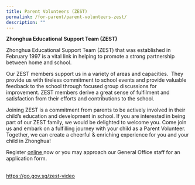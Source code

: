 ```yaml
---
title: Parent Volunteers (ZEST)
permalink: /for-parent/parent-volunteers-zest/
description: ""
---
```

**Zhonghua Educational Support Team (ZEST)**

Zhonghua Educational Support Team (ZEST) that was established in February 1997 is a vital link in helping to promote a strong partnership between home and school.&nbsp;

Our ZEST members support us in a variety of areas and capacities.&nbsp; They provide us with tireless commitment to school events and provide valuable feedback to the school through focused group discussions for improvement. ZEST members derive a great sense of fulfilment and satisfaction from their efforts and contributions to the school.

Joining ZEST is a commitment from parents to be actively involved in their child’s education and development in school. If you are interested in being part of our ZEST family, we would be delighted to welcome you. Come join us and embark on a fulfilling journey with your child as a Parent Volunteer. Together, we can create a cheerful &amp; enriching experience for you and your child in Zhonghua!

Register [online ](https://form.gov.sg/63f724efcc10f10013996ea6)now or you may approach our General Office staff for an application form.

<br>https://go.gov.sg/zest-video<br><br>
<br>

